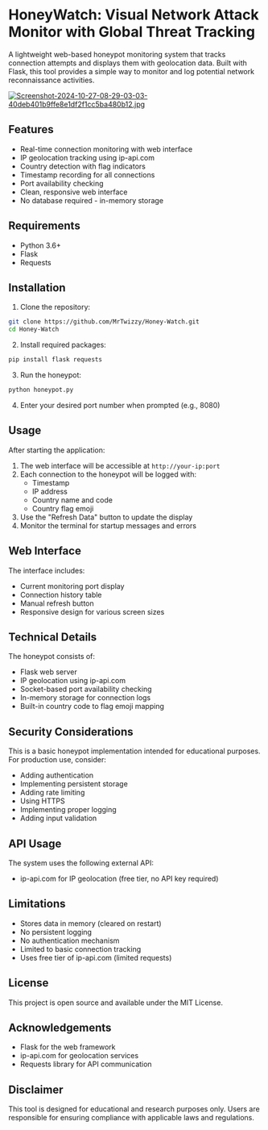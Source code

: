 # HoneyWatch: Visual Network Attack Monitor with Global Threat Tracking

A lightweight web-based honeypot monitoring system that tracks connection attempts and displays them with geolocation data. Built with Flask, this tool provides a simple way to monitor and log potential network reconnaissance activities.

[![Screenshot-2024-10-27-08-29-03-03-40deb401b9ffe8e1df2f1cc5ba480b12.jpg](https://i.postimg.cc/LXSW55BB/Screenshot-2024-10-27-08-29-03-03-40deb401b9ffe8e1df2f1cc5ba480b12.jpg)](https://postimg.cc/XZ2LDVPp)

## Features

- Real-time connection monitoring with web interface
- IP geolocation tracking using ip-api.com
- Country detection with flag indicators
- Timestamp recording for all connections
- Port availability checking
- Clean, responsive web interface
- No database required - in-memory storage

## Requirements

- Python 3.6+
- Flask
- Requests

## Installation

1. Clone the repository:
```bash
git clone https://github.com/MrTwizzy/Honey-Watch.git
cd Honey-Watch
```

2. Install required packages:
```bash
pip install flask requests
```

3. Run the honeypot:
```bash
python honeypot.py
```

4. Enter your desired port number when prompted (e.g., 8080)

## Usage

After starting the application:

1. The web interface will be accessible at `http://your-ip:port`
2. Each connection to the honeypot will be logged with:
   - Timestamp
   - IP address
   - Country name and code
   - Country flag emoji
3. Use the "Refresh Data" button to update the display
4. Monitor the terminal for startup messages and errors

## Web Interface

The interface includes:
- Current monitoring port display
- Connection history table
- Manual refresh button
- Responsive design for various screen sizes

## Technical Details

The honeypot consists of:
- Flask web server
- IP geolocation using ip-api.com
- Socket-based port availability checking
- In-memory storage for connection logs
- Built-in country code to flag emoji mapping

## Security Considerations

This is a basic honeypot implementation intended for educational purposes. For production use, consider:
- Adding authentication
- Implementing persistent storage
- Adding rate limiting
- Using HTTPS
- Implementing proper logging
- Adding input validation

## API Usage

The system uses the following external API:
- ip-api.com for IP geolocation (free tier, no API key required)

## Limitations

- Stores data in memory (cleared on restart)
- No persistent logging
- No authentication mechanism
- Limited to basic connection tracking
- Uses free tier of ip-api.com (limited requests)

## License

This project is open source and available under the MIT License.

## Acknowledgements

- Flask for the web framework
- ip-api.com for geolocation services
- Requests library for API communication

## Disclaimer

This tool is designed for educational and research purposes only. Users are responsible for ensuring compliance with applicable laws and regulations.
